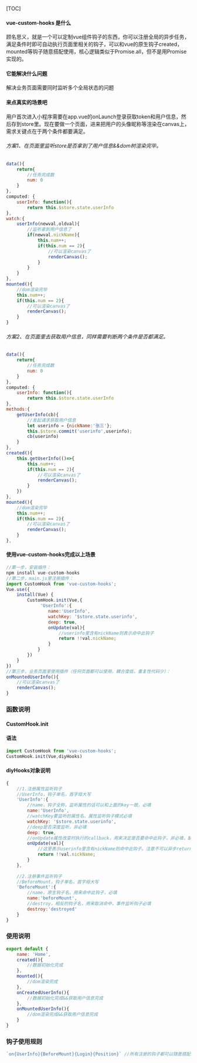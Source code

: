 [TOC]

#### vue-custom-hooks 是什么
顾名思义，就是一个可以定制vue组件钩子的东西，你可以注册全局的异步任务，满足条件时即可自动执行页面里相关的钩子，可以和vue的原生钩子created，mounted等钩子随意搭配使用，核心逻辑类似于Promise.all，但不是用Promise实现的。

#### 它能解决什么问题
解决业务页面需要同时监听多个全局状态的问题

#### 来点真实的场景吧
用户首次进入小程序需要在app.vue的onLaunch登录获取token和用户信息，然后存到store里。现在要做一个页面，进来把用户的头像昵称等渲染在canvas上，需求关键点在于两个条件都要满足。

###### 方案1、在页面里监听store是否拿到了用户信息&&dom树渲染完毕。
```javascript
data(){
	return{
		//任务完成数
		num: 0
	}
},
computed: {
	userInfo: function(){
		return this.$store.state.userInfo
},
watch:{
	userInfo(newval,oldval){
		//监听拿到用户信息了
		if(newval.nickName){
			this.num++;
			if(this.num == 2){
				//可以渲染canvas了
				renderCanvas();
			}
		}
	}
},
mounted(){
	//dom渲染完毕
	this.num++;
	if(this.num == 2){
		//可以渲染canvas了
		renderCanvas();
	}
}
```

###### 方案2、在页面里去获取用户信息，同样需要判断两个条件是否都满足。
```javascript
data(){
	return{
		//任务完成数
		num: 0
	}
},
computed: {
	userInfo: function(){
		return this.$store.state.userInfo
},
methods:{
	getUserInfo(cb){
		//发起请求获取用户信息
		let userinfo = {nickName:'张三'};
		this.$store.commit('userinfo',userinfo);
		cb(userinfo)
	}
},
created(){
	this.getUserInfo(()=>{
		this.num++;
		if(this.num == 2){
			//可以渲染canvas了
			renderCanvas();
		}
	})
},
mounted(){
	//dom渲染完毕
	this.num++;
	if(this.num == 2){
		//可以渲染canvas了
		renderCanvas();
	}
},
```

#### 使用vue-custom-hooks完成以上场景
```javascript
//第一步，安装插件：
npm install vue-custom-hooks
//第二步，main.js里注册插件：
import CustomHook from 'vue-custom-hooks';
Vue.use({
	install(Vue) {
		CustomHook.init(Vue,{
			 'UserInfo':{
				name:'UserInfo',
				watchKey: '$store.state.userinfo',
				deep: true,
				onUpdate(val){
					//userinfo里含有nickName则表示命中此钩子
					return !!val.nickName;
				}
			}
		})
	}
})
//第三步，业务页面里使用插件（任何页面都可以使用，耦合度低，重复性代码少）：
onMountedUserInfo(){
	//可以渲染canvas了
	renderCanvas();
}

```

### 函数说明
#### CustomHook.init

#### 语法
````javascript
import CustomHook from 'vue-custom-hooks';
CustomHook.init(Vue,diyHooks)
````

#### diyHooks对象说明
````javascript
{
	//1.注册属性监听钩子
	//UserInfo，钩子单名，首字母大写
	'UserInfo':{
		//name，钩子全称，监听属性的话可以和上面的key一致，必填
		name:'UserInfo',
		//watchKey要监听的属性名，属性监听钩子模式必填
		watchKey: '$store.state.userinfo',
		//deep是否深度监听，非必填
		deep: true,
		//onUpdate属性改变时执行的callback，用来决定是否要命中此钩子，非必填，缺省值相当于返回了!!val
		onUpdate(val){
			//这里表示userinfo里含有nickName则命中此钩子。注意不可以异步return
			return !!val.nickName;
		}
	},
	
	//2.注册事件监听钩子
	//BeforeMount，钩子单名，首字母大写
	'BeforeMount':{
		//name，原生钩子名，用来命中此钩子，必填
		name:'beforeMount',
		//destroy，相反的钩子名，用来取消命中，事件监听钩子必填
		destroy:'destroyed'
	}
}
````

### 使用说明
````javascript
export default {
	name: 'Home',
	created(){
		//数据初始化完成
	},
	mounted(){
		//dom渲染完成
	},
	onCreatedUserInfo(){
		//数据初始化完成&&获取用户信息完成
	},
	onMountedUserInfo(){
		//dom渲染完成&&获取用户信息完成
	}
}
````

### 钩子使用规则
````javascript
`on{UserInfo}{BeforeMount}{Login}{Position}` //所有注册的钩子都可以随意搭配，声明的顺序不影响钩子执行
````



